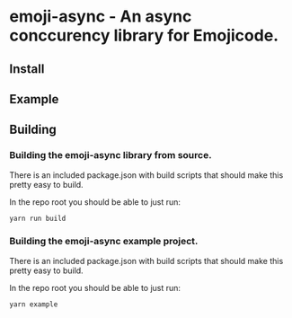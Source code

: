 # emoji-async - An async conccurency library for Emojicode.

## Install

## Example

## Building

### Building the emoji-async library from source.
There is an included package.json with build scripts that should make this pretty easy to build.

In the repo root you should be able to just run:
```bash
yarn run build
```

### Building the emoji-async example project.
There is an included package.json with build scripts that should make this pretty easy to build.

In the repo root you should be able to just run:
```bash
yarn example
```
